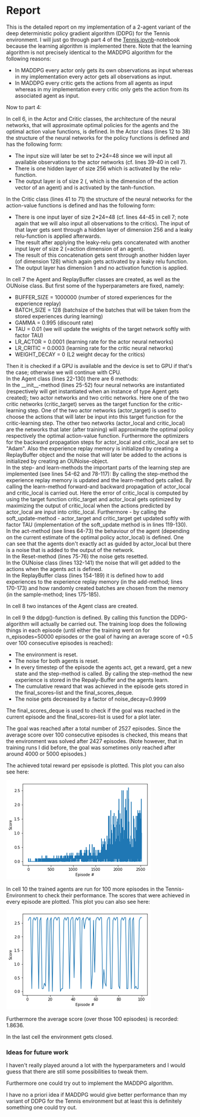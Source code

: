 # Report

This is the detailed report on my implementation of a 2-agent variant of the deep deterministic policy gradient algorithm (DDPG) for the Tennis environment. I will just go through part 4 of the [Tennis.ipynb](Tennis.ipynb)-notebook because the learning algorithm is implemented there. Note that the learning algorithm is not precisely identical to the MADDPG algorithm for the following reasons:

* In MADDPG every actor only gets its own observations as input whereas in my implementation every actor gets all observations as input.
* In MADDPG every critic gets the actions from all agents as input whereas in my implementation every critic only gets the action from its associated agent as input.



Now to part 4:


In cell 6, in the Actor and Critic classes, the architecture of the neural networks, that will approximate optimal policies for the agents and the optimal action value functions, is defined. In the Actor class (lines 12 to 38) the structure of the neural networks for the policy functions is defined and has the following form:

* The input size will later be set to 2\*24=48 since we will input all available observations to the actor networks (cf. lines 39-40 in cell 7).
* There is one hidden layer of size 256 which is activated by the relu-function.
* The output layer is of size 2 (, which is the dimension of the action vector of an agent) and is activated by the tanh-function.

In the Critic class (lines 41 to 71) the structure of the neural networks for the action-value functions is defined and has the following form:

* There is one input layer of size 2\*24=48 (cf. lines 44-45 in cell 7; note again that we will also input all observations to the critics). The input of that layer gets sent through a hidden layer of dimension 256 and a leaky relu-function is applied afterwards.
* The result after applying the leaky-relu gets concatenated with another input layer of size 2 (=action dimension of an agent).
* The result of this concatenation gets sent through another hidden layer (of dimension 128) which again gets activated by a leaky relu function.
* The output layer has dimension 1 and no activation function is applied.



In cell 7 the Agent and ReplayBuffer classes are created, as well as the OUNoise class. But first some of the hyperparameters are fixed, namely:

* BUFFER_SIZE = 1000000   (number of stored experiences for the experience replay)
* BATCH_SIZE = 128        (batchsize of the batches that will be taken from the stored experiences during learning)
* GAMMA = 0.995            (discount rate)
* TAU = 0.01             (we will update the weights of the target network softly with factor TAU)
* LR_ACTOR = 0.0001       (learning rate for the actor neural networks)
* LR_CRITIC = 0.0003      (learning rate for the critic neural networks)
* WEIGHT_DECAY = 0  (L2 weight decay for the critics)


Then it is checked if a GPU is available and the device is set to GPU if that's the case; otherwise we will continue with CPU.  
In the Agent class (lines 22-130) there are 6 methods:  
In the \_\_init\_\_-method (lines 25-52) four neural networks are instantiated (respectively will get instantiated when an instance of type Agent gets created); two actor networks and two critic networks. Here one of the two critic networks (critic\_target) serves as the target function for the critic-learning step. One of the two actor networks (actor\_target) is used to choose the actions that will later be input into this target function for the critic-learning step. The other two networks (actor\_local and critic\_local) are the networks that later (after training) will approximate the optimal policy respectively the optimal action-value function. Furthermore the optimizers for the backward propagation steps for actor\_local and critic\_local are set to "Adam". Also the experience replay memory is initialized by creating a ReplayBuffer object and the noise that will later be added to the actions is initialized by creating an OUNoise-object.  
In the step- and learn-methods the important parts of the learning step are implemented (see lines 54-62 and 78-117): By calling the step-method the experience replay memory is updated and the learn-method gets called. By calling the learn-method forward-and backward propagation of actor\_local and critic\_local is carried out. Here the error of critic\_local is computed by using the target function critic\_target and actor\_local gets optimized by maximizing the output of critic\_local when the actions predicted by actor\_local are input into critic\_local. Furthermore - by calling the soft\_update-method - actor\_target and critic\_target get updated softly with factor TAU (implementation of the soft\_update method is in lines 119-130).  
In the act-method (see lines 64-73) the behaviour of the agent (depending on the current estimate of the optimal policy actor\_local) is defined. One can see that the agents don't exactly act as guided by actor\_local but there is a noise that is added to the output of the network.   
In the Reset-method (lines 75-76) the noise gets resetted.  
In the OUNoise class (lines 132-141) the noise that will get added to the actions when the agents act is defined.  
In the ReplayBuffer class (lines 154-189) it is defined how to add experiences to the experience replay memory (in the add-method; lines 170-173) and how randomly created batches are chosen from the memory (in the sample-method; lines 175-185).


In cell 8 two instances of the Agent class are created.


In cell 9 the ddpg()-function is defined. By calling this function the DDPG-algorithm will actually be carried out. The training loop does the following things in each episode (until either the training went on for n_episodes=50000 episodes or the goal of having an average score of +0.5 over 100 consecutive episodes is reached):
* The environment is reset.
* The noise for both agents is reset.
* In every timestep of the episode the agents act, get a reward, get a new state and the step-method is called. By calling the step-method the new experience is stored in the Repaly-Buffer and the agents learn.
* The cumulative reward that was achieved in the episode gets stored in the final\_scores-list and the final\_scores\_deque.
* The noise gets decreased by a factor of noise_decay=0.9999


The final\_scores\_deque is used to check if the goal was reached in the current episode and the final\_scores-list is used for a plot later.


The goal was reached after a total number of 2527 episodes. Since the average score over 100 consecutive episodes is checked, this means that the environment was solved after 2427 episodes. (Note however, that in training runs I did before, the goal was sometimes only reached after around 4000 or 5000 episodes.)

The achieved total reward per epsisode is plotted. This plot you can also see here: 

![image info](./Pictures/training_plot.png)

In cell 10 the trained agents are run for 100 more episodes in the Tennis-Environment to check their performance. The scores that were achieved in every episode are plotted. This plot you can also see here:

![image info](./Pictures/test_plot.png)

Furthermore the average score (over those 100 episodes) is recorded: 1.8636.

In the last cell the environment gets closed.

### Ideas for future work

I haven't really played around a lot with the hyperparameters and I would guess that there are still some possibilities to tweak them.

Furthermore one could try out to implement the MADDPG algorithm.

I have no a priori idea if MADDPG would give better performance than my variant of DDPG for the Tennis environment but at least this is definitely something one could try out.
